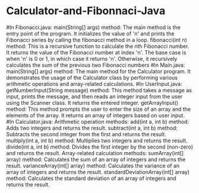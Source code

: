 # Calculator-and-Fibonnaci-Java
#In Fibonacci.java:
main(String[] args) method: The main method is the entry point of the program. It initializes the value of 'n' and prints the Fibonacci series by calling the fibonacci method in a loop.
fibonacci(int n) method: This is a recursive function to calculate the nth Fibonacci number. It returns the value of the Fibonacci number at index 'n'. The base case is when 'n' is 0 or 1, in which case it returns 'n'. Otherwise, it recursively calculates the sum of the previous two Fibonacci numbers
#In Main.java:
main(String[] args) method: The main method for the Calculator program. It demonstrates the usage of the Calculator class by performing various arithmetic operations and array-related calculations.
#In UserInput.java:
getNumberInput(String message) method: This method takes a message as input, prints the message, and then reads an integer input from the user using the Scanner class. It returns the entered integer.
getArrayInput() method: This method prompts the user to enter the size of an array and the elements of the array. It returns an array of integers based on user input.
#In Calculator.java:
Arithmetic operation methods:
add(int a, int b) method: Adds two integers and returns the result.
subtract(int a, int b) method: Subtracts the second integer from the first and returns the result.
multiply(int a, int b) method: Multiplies two integers and returns the result.
divide(int a, int b) method: Divides the first integer by the second (non-zero) and returns the result.
Array-related calculation methods:
sumArray(int[] array) method: Calculates the sum of an array of integers and returns the result.
varianceArray(int[] array) method: Calculates the variance of an array of integers and returns the result.
standardDeviationArray(int[] array) method: Calculates the standard deviation of an array of integers and returns the result.
